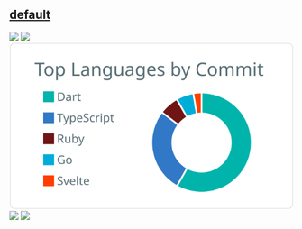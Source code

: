 ## [default](./default/README.md)
[![](https://raw.githubusercontent.com/pavelsust/okaryo/master/profile-summary-card-output/default/0-profile-details.svg)](https://github.com/vn7n24fzkq/github-profile-summary-cards)
[![](https://raw.githubusercontent.com/pavelsust/okaryo/master/profile-summary-card-output/default/1-repos-per-language.svg)](https://github.com/vn7n24fzkq/github-profile-summary-cards) [![](https://raw.githubusercontent.com/okaryo/okaryo/master/profile-summary-card-output/default/2-most-commit-language.svg)](https://github.com/vn7n24fzkq/github-profile-summary-cards)
[![](https://raw.githubusercontent.com/pavelsust/okaryo/master/profile-summary-card-output/default/3-stats.svg)](https://github.com/vn7n24fzkq/github-profile-summary-cards) [![](https://raw.githubusercontent.com/pavelsust/okaryo/master/profile-summary-card-output/default/4-productive-time.svg)](https://github.com/vn7n24fzkq/github-profile-summary-cards)
